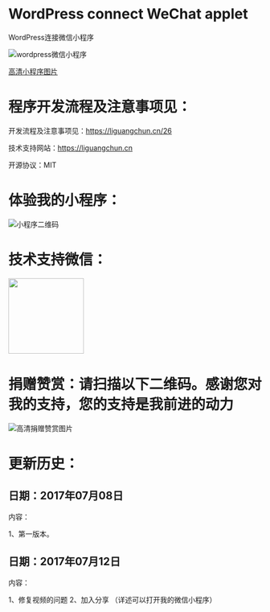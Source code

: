 # WordPress connect WeChat applet
WordPress连接微信小程序


![wordpress微信小程序](http://yun.i-im.net/file/201707812323823049541.jpg) 

[高清小程序图片](http://yun.i-im.net/file/201707812295855587390.png)



# 程序开发流程及注意事项见：

   开发流程及注意事项见：https://liguangchun.cn/26

   技术支持网站：https://liguangchun.cn

   开源协议：MIT

   
# 体验我的小程序：
![小程序二维码](https://liguangchun.cn/wp-content/uploads/2017/07/lgcewm-960x480.jpg) 



# 技术支持微信：

<img width="150" height="150" src="http://oss2.i-im.net/2016091610404856579587.png"/>




# 捐赠赞赏：请扫描以下二维码。感谢您对我的支持，您的支持是我前进的动力

![高清捐赠赞赏图片](http://yun.i-im.net/file/201707812250517093735.png)


# 更新历史：

## 日期：2017年07月08日

内容：

1、第一版本。

## 日期：2017年07月12日

内容：

1、修复视频的问题
2、加入分享 （详述可以打开我的微信小程序）
